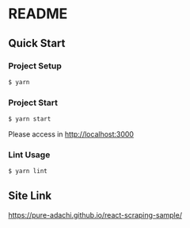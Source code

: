 # README

## Quick Start

### Project Setup

```sh
$ yarn
```

### Project Start

```sh
$ yarn start
```

Please access in [http://localhost:3000](http://localhost:3000)

### Lint Usage

```sh
$ yarn lint
```

## Site Link

https://pure-adachi.github.io/react-scraping-sample/
